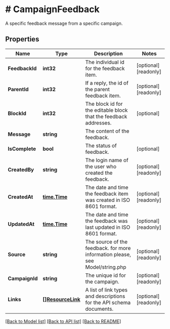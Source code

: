 # # CampaignFeedback
A specific feedback message from a specific campaign.

## Properties 


Name | Type | Description | Notes
------------ | ------------- | ------------- | -------------
**FeedbackId**| **int32** | The individual id for the feedback item.  | [optional] [readonly]
**ParentId**| **int32** | If a reply, the id of the parent feedback item.  | [optional] [readonly]
**BlockId**| **int32** | The block id for the editable block that the feedback addresses.  | [optional]
**Message**| **string** | The content of the feedback.  |
**IsComplete**| **bool** | The status of feedback.  | [optional]
**CreatedBy**| **string** | The login name of the user who created the feedback.  | [optional] [readonly]
**CreatedAt**| [**time.Time**](time.Time.md) | The date and time the feedback item was created in ISO 8601 format.  | [optional] [readonly]
**UpdatedAt**| [**time.Time**](time.Time.md) | The date and time the feedback was last updated in ISO 8601 format.  | [optional] [readonly]
**Source**| **string** | The source of the feedback. for more information please, see Model/string.php  | [optional] [readonly]
**CampaignId**| **string** | The unique id for the campaign.  | [optional] [readonly]
**Links**| [**[]ResourceLink**](ResourceLink.md) | A list of link types and descriptions for the API schema documents.  | [optional] [readonly]


[[Back to Model list]](../../README.md#models) [[Back to API list]](../../README.md#endpoints) [[Back to README]](../../README.md)

